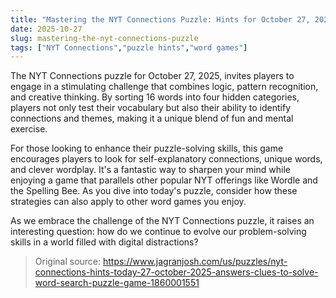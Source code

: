 ```yaml
---
title: "Mastering the NYT Connections Puzzle: Hints for October 27, 2025"
date: 2025-10-27
slug: mastering-the-nyt-connections-puzzle
tags: ["NYT Connections","puzzle hints","word games"]
---
```


The NYT Connections puzzle for October 27, 2025, invites players to engage in a stimulating challenge that combines logic, pattern recognition, and creative thinking. By sorting 16 words into four hidden categories, players not only test their vocabulary but also their ability to identify connections and themes, making it a unique blend of fun and mental exercise.

For those looking to enhance their puzzle-solving skills, this game encourages players to look for self-explanatory connections, unique words, and clever wordplay. It's a fantastic way to sharpen your mind while enjoying a game that parallels other popular NYT offerings like Wordle and the Spelling Bee. As you dive into today's puzzle, consider how these strategies can also apply to other word games you enjoy.

As we embrace the challenge of the NYT Connections puzzle, it raises an interesting question: how do we continue to evolve our problem-solving skills in a world filled with digital distractions?
> Original source: https://www.jagranjosh.com/us/puzzles/nyt-connections-hints-today-27-october-2025-answers-clues-to-solve-word-search-puzzle-game-1860001551